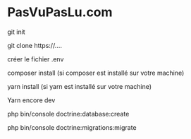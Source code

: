 # PasVuPasLu.com

git init

git clone https://....

créer le fichier .env

composer install  (si composer est installé sur votre machine)

yarn install      (si yarn   est installé sur votre machine)

Yarn encore dev

php bin/console doctrine:database:create

php bin/console doctrine:migrations:migrate
